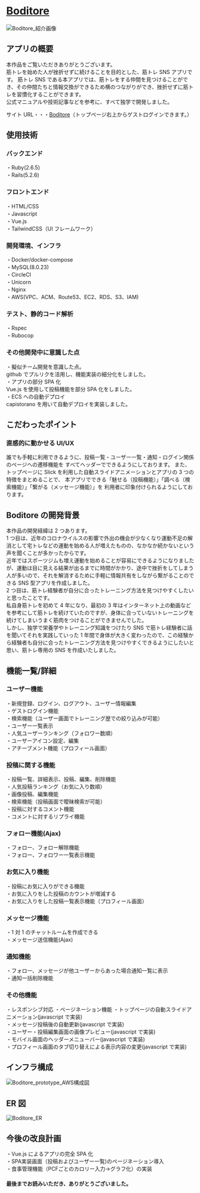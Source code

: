 # <a href="https://www.boditore.com">Boditore</a>

![Boditore_紹介画像](https://user-images.githubusercontent.com/79243411/139571787-ddd37840-d3db-457a-aed5-f4508530edf6.gif)

## アプリの概要

本作品をご覧いただきありがとうございます。<br>
筋トレを始めた人が挫折せずに続けることを目的とした、筋トレ SNS アプリです。
筋トレ SNS である本アプリでは、筋トレをする仲間を見つけることができ、その仲間たちと情報交換ができるため横のつながりができ、挫折せずに筋トレを習慣化することができます。<br>
公式マニュアルや技術記事などを参考に、すべて独学で開発しました。<br>

サイト URL・・・<a href="https://www.boditore.com">Boditore</a>（トップページ右上からゲストログインできます。）

## 使用技術

### バックエンド

・Ruby(2.6.5)<br>
・Rails(5.2.6)<br>

### フロントエンド

・HTML/CSS<br>
・Javascript<br>
・Vue.js<br>
・TailwindCSS（UI フレームワーク）<br>

### 開発環境、インフラ

・Docker/docker-compose<br>
・MySQL(8.0.23)<br>
・CircleCI<br>
・Unicorn<br>
・Nginx<br>
・AWS(VPC、ACM、Route53、EC2、RDS、S3、IAM)<br>

### テスト、静的コード解析

・Rspec<br>
・Rubocop<br>

### その他開発中に意識した点

・擬似チーム開発を意識した点。<br>
github でプルリクを活用し、機能実装の細分化をしました。<br>
・アプリの部分 SPA 化<br>
Vue.js を使用して投稿機能を部分 SPA 化をしました。<br>
・ECS への自動デプロイ<br>
capistorano を用いて自動デプロイを実装しました。<br>

## こだわったポイント

### <strong>直感的に動かせる UI/UX</strong><br>

誰でも手軽に利用できるように、投稿一覧・ユーザー一覧・通知・ログイン関係のページへの遷移機能を
すべてヘッダーでできるようにしております。
また、トップページに Slick を利用した自動スライドアニメーションとアプリの 3 つの特徴をまとめることで、
本アプリでできる「魅せる（投稿機能）」「調べる（検索機能）」「繋がる（メッセージ機能）」を
利用者に印象付けられるようにしております。<br>

## Boditore の開発背景

本作品の開発経緯は 2 つあります。<br>
1 つ目は、近年のコロナウイルスの影響で外出の機会が少なくなり運動不足の解消として宅トレなどの運動を始める人が増えたものの、なかなか続かないという声を聞くことが多かったからです。<br>
近年ではスポーツジムも増え運動を始めることが容易にできるようになりましたが、運動は目に見える結果が出るまでに時間がかかり、途中で挫折をしてしまう人が多いので、それを解消するために手軽に情報共有をしながら繋がることのできる SNS 型アプリを作成しました。<br>
2 つ目は、筋トレ経験者が自分に合ったトレーニング方法を見つけやすくしたいと思ったことです。<br>
私自身筋トレを初めて 4 年になり、最初の 3 年はインターネット上の動画などを参考にして筋トレを続けていたのですが、身体に合っていないトレーニングを続けてしまいうまく筋肉をつけることができませんでした。<br>
しかし、独学で栄養学やトレーニング知識をつけたり SNS で筋トレ経験者に話を聞いてそれを実践していった 1 年間で身体が大きく変わったので、この経験から経験者も自分に合ったトレーニング方法を見つけやすくできるようにしたいと思い、筋トレ専用の SNS を作成いたしました。

## 機能一覧/詳細

### ユーザー機能

・新規登録、ログイン、ログアウト、ユーザー情報編集<br>
・ゲストログイン機能<br>
・検索機能（ユーザー画面でトレーニング歴での絞り込みが可能）<br>
・ユーザー一覧表示<br>
・人気ユーザーランキング（フォロワー数順）<br>
・ユーザーアイコン設定、編集<br>
・アチーブメント機能（プロフィール画面）<br>

### 投稿に関する機能

・投稿一覧、詳細表示、投稿、編集、削除機能<br>
・人気投稿ランキング（お気に入り数順）<br>
・画像投稿、編集機能<br>
・検索機能（投稿画面で曖昧検索が可能）<br>
・投稿に対するコメント機能<br>
・コメントに対するリプライ機能<br>

### フォロー機能(Ajax)

・フォロー、フォロー解除機能<br>
・フォロー、フォロワー一覧表示機能<br>

### お気に入り機能

・投稿にお気に入りができる機能<br>
・お気に入りをした投稿のカウントが増減する<br>
・お気に入りをした投稿一覧表示機能（プロフィール画面）<br>

### メッセージ機能

・1 対 1 のチャットルームを作成できる<br>
・メッセージ送信機能(Ajax)<br>

### 通知機能

・フォロー、メッセージが他ユーザーからあった場合通知一覧に表示<br>
・通知一括削除機能<br>

### その他機能

・レスポンシブ対応
・ページネーション機能
・トップページの自動スライドアニメーション(javascript で実装)<br>
・メッセージ投稿後の自動更新(javascript で実装)<br>
・ユーザー・投稿編集画面の画像プレビュー(javascript で実装)<br>
・モバイル画面のヘッダーメニューバー(javascript で実装)<br>
・プロフィール画面のタブ切り替えによる表示内容の変更(javascript で実装)<br>

## インフラ構成

![Boditore_prototype_AWS構成図](https://user-images.githubusercontent.com/79243411/145733333-e91a617c-8a7f-4e7f-8f57-69e04acf2d1f.png)

## ER 図

![Boditore_ER](https://user-images.githubusercontent.com/79243411/148629474-62011f2b-89b7-477e-9f21-6556f22580cb.png)

## 今後の改良計画

・Vue.js によるアプリの完全 SPA 化<br>
・SPA実装画面（投稿およびユーザー一覧)のページネーション導入<br>
・食事管理機能（PCFごとのカロリー入力→グラフ化）の実装

#### 最後までお読みいただき、ありがとうございました。
